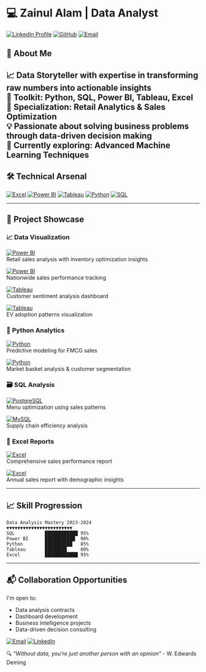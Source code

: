 # 💻 Zainul Alam | Data Analyst 
[![LinkedIn Profile](https://img.shields.io/badge/LinkedIn-0077B5?style=flat&logo=linkedin&logoColor=white )](https://www.linkedin.com/in/zainul-alam-1b3268350 )
[![GitHub](https://img.shields.io/badge/-Repositories-181717?style=flat&logo=github&logoColor=white)](https://github.com/zainul178)
[![Email](https://img.shields.io/badge/-Contact-EA4335?style=flat&logo=gmail&logoColor=white)](mailto:zainulalam788@gmail.com)


## 💫 About Me  
📈 **Data Storyteller** with expertise in transforming raw numbers into actionable insights  
🔧 **Toolkit**: Python, SQL, Power BI, Tableau, Excel  
🎯 **Specialization**: Retail Analytics & Sales Optimization  
💡 Passionate about solving business problems through data-driven decision making  
🌱 Currently exploring: Advanced Machine Learning Techniques  
---

## 🛠️ Technical Arsenal
[![Excel](https://img.shields.io/badge/Excel-Advanced-217346?logo=microsoft-excel)](https://support.microsoft.com/excel)
[![Power BI](https://img.shields.io/badge/Power_BI-Expert-F2C811?logo=powerbi)](https://powerbi.microsoft.com)
[![Tableau](https://img.shields.io/badge/Tableau-Pro-E97627?logo=tableau)](https://www.tableau.com)
[![Python](https://img.shields.io/badge/Python-Data_Analysis-3776AB?logo=python)](https://www.python.org)
[![SQL](https://img.shields.io/badge/SQL-Advanced-4479A1?logo=postgresql)](https://www.postgresql.org)

---

## 📂 Project Showcase

### 📈 **Data Visualization**
[![Power BI](https://img.shields.io/badge/Power_BI-Blinkit_Retail_Dashboard-F2C811)](https://github.com/zainul178/Blinkit-Retail-Sales-analysis)  
Retail sales analysis with inventory optimization insights  

[![Power BI](https://img.shields.io/badge/Power_BI-Super_Store_Dashboard-85C1E9)](https://github.com/zainul178/Super-Store-Sales-analysis)  
Nationwide sales performance tracking  

[![Tableau](https://img.shields.io/badge/Tableau-British_Airways_Feedback-E97627)](https://github.com/zainul178/British-Airways-analysis)  
Customer sentiment analysis dashboard  

[![Tableau](https://img.shields.io/badge/Tableau-Electric_Vehicle_Trends-4B0082)](https://github.com/zainul178/Electric-Vehicle-analysis)  
EV adoption patterns visualization  

### 🐍 **Python Analytics**
[![Python](https://img.shields.io/badge/Python-Blinkit_Grocery_Insights-3776AB)](https://github.com/zainul178/Blinkit-Grocery-Sales-Analysis-Python-)  
Predictive modeling for FMCG sales  

[![Python](https://img.shields.io/badge/Python-Retail_Outlet_Analysis-FFD43B)](https://github.com/zainul178/Retail-Outlet-Sales-Analysis-Python-)  
Market basket analysis & customer segmentation  

### 🗃️ **SQL Analysis**
[![PostgreSQL](https://img.shields.io/badge/SQL-Pizza_Sales_Analytics-336791)](https://github.com/zainul178/Larana-Pizza-Sales-Analysis-SQL-/tree/main)  
Menu optimization using sales patterns  

[![MySQL](https://img.shields.io/badge/SQL-Grocery_Sales_Insights-4479A1)](https://github.com/zainul178/Blinkit-Grocery-Sales-Analysis-SQL-)  
Supply chain efficiency analysis  

### 📑 **Excel Reports**
[![Excel](https://img.shields.io/badge/Excel-Sales_Analytics-217346)](https://github.com/zainul178/excel-sales-analysis-)  
Comprehensive sales performance report  

[![Excel](https://img.shields.io/badge/Excel-Vrinda_Store_2022-2ECC71)](https://github.com/zainul178/Vrinda-Store-analysis)  
Annual sales report with demographic insights  

---

## 📈 Skill Progression
```text
Data Analysis Mastery 2023-2024
▼▼▼▼▼▼▼▼▼▼▼▼▼▼▼▼▼▼▼▼▼▼▼▼
SQL           ████████████ 95%
Power BI      ███████████  90%
Python        ██████████   85%
Tableau       ████████     80%
Excel         ████████████ 95%
```

---

## 📬 Collaboration Opportunities
I'm open to:
- Data analysis contracts
- Dashboard development
- Business intelligence projects
- Data-driven decision consulting

[![Email](https://img.shields.io/badge/Proposal_Submission-EA4335?style=for-the-badge&logo=gmail)](mailto:zainulalam788@gmail.com)
[![LinkedIn](https://img.shields.io/badge/Professional_Network-0077B5?style=for-the-badge&logo=linkedin)](https://www.linkedin.com/in/zainul-alam-1b3268350)

🔍 *"Without data, you're just another person with an opinion"* - W. Edwards Deming
